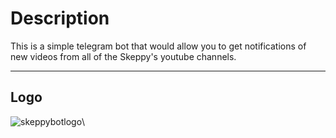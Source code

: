 # Description
This is a simple telegram bot that would allow you to get notifications of new videos from all of the Skeppy's youtube channels.
___
## Logo
![skeppybotlogo](https://vignette.wikia.nocookie.net/youtube/images/5/5b/Skeppy2.0_Logo.png/revision/latest?cb=20200830171540)\